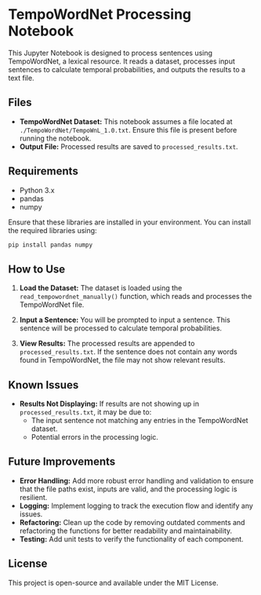 
# TempoWordNet Processing Notebook

This Jupyter Notebook is designed to process sentences using TempoWordNet, a lexical resource. It reads a dataset, processes input sentences to calculate temporal probabilities, and outputs the results to a text file.

## Files
- **TempoWordNet Dataset:** This notebook assumes a file located at `./TempoWordNet/TempoWnL_1.0.txt`. Ensure this file is present before running the notebook.
- **Output File:** Processed results are saved to `processed_results.txt`.

## Requirements

- Python 3.x
- pandas
- numpy

Ensure that these libraries are installed in your environment. You can install the required libraries using:

```bash
pip install pandas numpy
```

## How to Use

1. **Load the Dataset:**
   The dataset is loaded using the `read_tempowordnet_manually()` function, which reads and processes the TempoWordNet file.

2. **Input a Sentence:**
   You will be prompted to input a sentence. This sentence will be processed to calculate temporal probabilities.

3. **View Results:**
   The processed results are appended to `processed_results.txt`. If the sentence does not contain any words found in TempoWordNet, the file may not show relevant results.

## Known Issues

- **Results Not Displaying:** If results are not showing up in `processed_results.txt`, it may be due to:
  - The input sentence not matching any entries in the TempoWordNet dataset.
  - Potential errors in the processing logic.

## Future Improvements

- **Error Handling:** Add more robust error handling and validation to ensure that the file paths exist, inputs are valid, and the processing logic is resilient.
- **Logging:** Implement logging to track the execution flow and identify any issues.
- **Refactoring:** Clean up the code by removing outdated comments and refactoring the functions for better readability and maintainability.
- **Testing:** Add unit tests to verify the functionality of each component.

## License

This project is open-source and available under the MIT License.